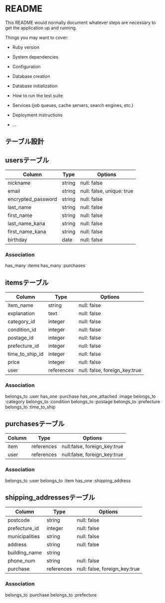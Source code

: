 # README

This README would normally document whatever steps are necessary to get the
application up and running.

Things you may want to cover:

* Ruby version

* System dependencies

* Configuration

* Database creation

* Database initialization

* How to run the test suite

* Services (job queues, cache servers, search engines, etc.)

* Deployment instructions

* ...

##  テーブル設計

##  usersテーブル

| Column             | Type   | Options                   |
| ------------------ | ------ | ------------------------- |
| nickname           | string | null: false               |
| email              | string | null: false, unique: true |
| encrypted_password | string | null: false               |
| last_name          | string | null: false               |
| first_name         | string | null: false               |
| last_name_kana     | string | null: false               |
| first_name_kana    | string | null: false               |
| birthday           | date   | null: false               |


### Association
 has_many :items
 has_many :purchases

##  itemsテーブル

| Column          | Type       | Options                       |
| --------------- | ---------- | ----------------------------- |
| item_name       | string     | null: false                   |
| explanation     | text       | null: false                   |
| category_id     | integer    | null: false                   |
| condition_id    | integer    | null: false                   |
| postage_id      | integer    | null: false                   |
| prefecture_id   | integer    | null: false                   |
| time_to_ship_id | integer    | null: false                   |
| price           | integer    | null: false                   |
| user            | references | null: false, foreign_key:true |

### Association
 belongs_to :user
 has_one :purchase
 has_one_attached :image
 belongs_to :category
 belongs_to :condition
 belongs_to :postage
 belongs_to :prefecture
 belongs_to :time_to_ship

##  purchasesテーブル

| Column           | Type       | Options                      |
| ---------------- | ---------- | ---------------------------- |
| item             | references | null:false, foreign_key:true |
| user             | references | null:false, foreign_key:true |

### Association
 belongs_to :user
 belongs_to :item
 has_one :shipping_address

 ##  shipping_addressesテーブル

| Column         | Type       | Options                       |
| -------------- | ---------- | ----------------------------- |
| postcode       | string     | null: false                   |
| prefecture_id  | integer    | null: false                   |
| municipalities | string     | null: false                   |
| address        | string     | null: false                   |
| building_name  | string     |                               |
| phone_num      | string     | null: false                   |
| purchase       | references | null: false, foreign_key:true |

### Association
 belongs_to :purchase
 belongs_to :prefecture
